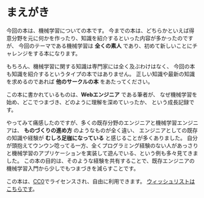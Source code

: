# まえがき

今回の本は、機械学習についての本です。
今までの本は、どちらかといえば得意分野を元に何かを作ったり、知識を紹介するといった内容が多かったのですが、
今回のテーマである機械学習は **全くの素人** であり、初めて新しいことにチャレンジをする本になります。

もちろん、機械学習に関する知識は専門家には全く及ぶわけはなく、
今回の本も知識を紹介するというタイプの本ではありません。
正しい知識や最新の知識を求めるのであれば **他のサークルの本** をあたってください。

この本に書かれているものは、**Webエンジニア** である筆者が、
なぜ機械学習を始め、どこでつまづき、どのように理解を深めていったか、
という成長記録です。

やってみて痛感したのですが、多くの既存分野のエンジニアと機械学習エンジニアは、
**ものづくりの進め方** のようなものが全く違い、
エンジニアとしての既存の知識や経験が **むしろ足枷になっている** と感じることが多くありました。
自分が頭抱えてウンウン唸ってる一方、全くプログラミング経験のない人があっさりと機械学習のアプリケーションを実装して遊んでいる、という例も多々見てきました。
この本の目的は、そのような経験を共有することで、既存エンジニアの機械学習入門から少しでもつまづきを減らすことです。

この本は、[CC0](https://creativecommons.org/choose/zero/)でライセンスされ、自由に利用できます。
[ウィッシュリストはこちらです](https://twishli.st/masarakki)。
